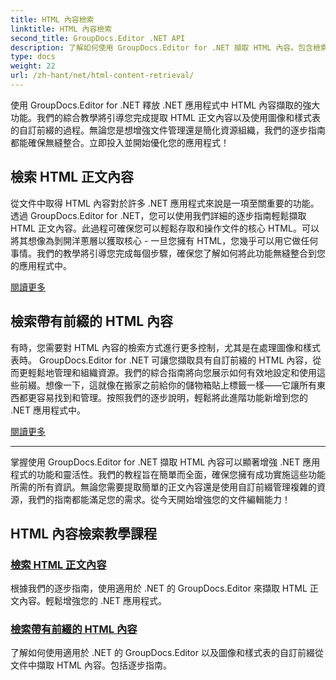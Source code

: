 ```yaml
---
title: HTML 內容檢索
linktitle: HTML 內容檢索
second_title: GroupDocs.Editor .NET API
description: 了解如何使用 GroupDocs.Editor for .NET 擷取 HTML 內容。包含檢索正文內容和自訂前綴的逐步指南。
type: docs
weight: 22
url: /zh-hant/net/html-content-retrieval/
---
```

使用 GroupDocs.Editor for .NET 釋放 .NET 應用程式中 HTML 內容擷取的強大功能。我們的綜合教學將引導您完成提取 HTML 正文內容以及使用圖像和樣式表的自訂前綴的過程。無論您是想增強文件管理還是簡化資源組織，我們的逐步指南都能確保無縫整合。立即投入並開始優化您的應用程式！

## 檢索 HTML 正文內容

從文件中取得 HTML 內容對於許多 .NET 應用程式來說是一項至關重要的功能。透過 GroupDocs.Editor for .NET，您可以使用我們詳細的逐步指南輕鬆擷取 HTML 正文內容。此過程可確保您可以輕鬆存取和操作文件的核心 HTML。可以將其想像為剝開洋蔥層以獲取核心 - 一旦您擁有 HTML，您幾乎可以用它做任何事情。我們的教學將引導您完成每個步驟，確保您了解如何將此功能無縫整合到您的應用程式中。

[閱讀更多](./retrieve-html-body-content/)

## 檢索帶有前綴的 HTML 內容

有時，您需要對 HTML 內容的檢索方式進行更多控制，尤其是在處理圖像和樣式表時。 GroupDocs.Editor for .NET 可讓您擷取具有自訂前綴的 HTML 內容，從而更輕鬆地管理和組織資源。我們的綜合指南將向您展示如何有效地設定和使用這些前綴。想像一下，這就像在搬家之前給你的儲物箱貼上標籤一樣——它讓所有東西都更容易找到和管理。按照我們的逐步說明，輕鬆將此進階功能新增到您的 .NET 應用程式中。

[閱讀更多](./retrieve-html-content-with-prefix/)

---

掌握使用 GroupDocs.Editor for .NET 擷取 HTML 內容可以顯著增強 .NET 應用程式的功能和靈活性。我們的教程旨在簡單而全面，確保您擁有成功實施這些功能所需的所有資訊。無論您需要提取簡單的正文內容還是使用自訂前綴管理複雜的資源，我們的指南都能滿足您的需求。從今天開始增強您的文件編輯能力！
## HTML 內容檢索教學課程
### [檢索 HTML 正文內容](./retrieve-html-body-content/)
根據我們的逐步指南，使用適用於 .NET 的 GroupDocs.Editor 來擷取 HTML 正文內容。輕鬆增強您的 .NET 應用程式。
### [檢索帶有前綴的 HTML 內容](./retrieve-html-content-with-prefix/)
了解如何使用適用於 .NET 的 GroupDocs.Editor 以及圖像和樣式表的自訂前綴從文件中擷取 HTML 內容。包括逐步指南。